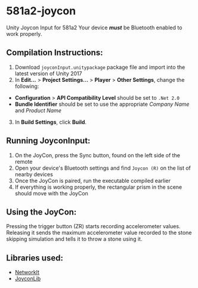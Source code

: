 # 581a2-joycon
Unity Joycon Input for 581a2
Your device ***must*** be Bluetooth enabled to work properly.

## Compilation Instructions:
1. Download `joyconInput.unitypackage` package file and import into the latest version of Unity 2017
2. In **Edit...** \> **Project Settings...** \> **Player** \> **Other Settings**, change the following:
* **Configuration** \> **API Compatibility Level** should be set to `.Net 2.0`
* **Bundle Identifier** should be set to use the appropriate *Company Name* and *Product Name*
3. In **Build Settings**, click **Build**.

## Running JoyconInput:
1. On the JoyCon, press the Sync button, found on the left side of the remote
2. Open your device's Bluetooth settings and find `Joycon (R)` on the list of nearby devices
3. Once the JoyCon is paired, run the executable compiled earlier
4. If everything is working properly, the rectangular prism in the scene should move with the JoyCon

## Using the JoyCon:
Pressing the trigger button (ZR) starts recording accelerometer values. Releasing it sends the maximum accelerometer value recorded to the stone skipping simulation and tells it to throw a stone using it.

## Libraries used:
* [NetworkIt](https://github.com/kevinta893/NetworkIt/releases)
* [JoyconLib](https://github.com/Looking-Glass/JoyconLib/releases)
